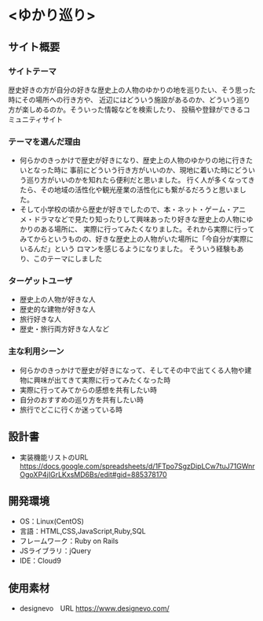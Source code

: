 # <ゆかり巡り>

## サイト概要
### サイトテーマ
歴史好きの方が自分の好きな歴史上の人物のゆかりの地を巡りたい、そう思った時にその場所への行き方や、
近辺にはどういう施設があるのか、どういう巡り方が楽しめるのか。そういった情報などを検索したり、
投稿や登録ができるコミュニティサイト

### テーマを選んだ理由
- 何らかのきっかけで歴史が好きになり、歴史上の人物のゆかりの地に行きたいとなった時に
  事前にどういう行き方がいいのか、現地に着いた時にどういう巡り方がいいのかを知れたら便利だと思いました。
  行く人が多くなってきたら、その地域の活性化や観光産業の活性化にも繋がるだろうと思いました。
- そして小学校の頃から歴史が好きでしたので、本・ネット・ゲーム・アニメ・ドラマなどで見たり知ったりして興味あったり好きな歴史上の人物にゆかりのある場所に、
  実際に行ってみたくなりました。それから実際に行ってみてからというものの、好きな歴史上の人物がいた場所に「今自分が実際にいるんだ」という
  ロマンを感じるようになりました。
  そういう経験もあり、このテーマにしました

### ターゲットユーザ
- 歴史上の人物が好きな人
- 歴史的な建物が好きな人
- 旅行好きな人
- 歴史・旅行両方好きな人など

### 主な利用シーン
- 何らかのきっかけで歴史が好きになって、そしてその中で出てくる人物や建物に興味が出てきて実際に行ってみたくなった時
- 実際に行ってみてからの感想を共有したい時
- 自分のおすすめの巡り方を共有したい時
- 旅行でどこに行くか迷っている時

## 設計書
- 実装機能リストのURL https://docs.google.com/spreadsheets/d/1FTpo7SgzDipLCw7tuJ71GWnrOgoXP4jIGrLKxsMD6Bs/edit#gid=885378170

## 開発環境
- OS：Linux(CentOS)
- 言語：HTML,CSS,JavaScript,Ruby,SQL
- フレームワーク：Ruby on Rails
- JSライブラリ：jQuery
- IDE：Cloud9

## 使用素材
- designevo　URL https://www.designevo.com/